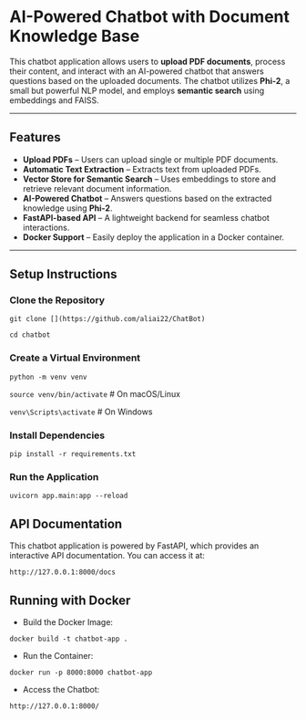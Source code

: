 # AI-Powered Chatbot with Document Knowledge Base

This chatbot application allows users to **upload PDF documents**, process their content, and interact with an AI-powered chatbot that answers questions based on the uploaded documents. The chatbot utilizes **Phi-2**, a small but powerful NLP model, and employs **semantic search** using embeddings and FAISS.

---

## **Features**
- **Upload PDFs** – Users can upload single or multiple PDF documents.  
- **Automatic Text Extraction** – Extracts text from uploaded PDFs.  
- **Vector Store for Semantic Search** – Uses embeddings to store and retrieve relevant document information.  
- **AI-Powered Chatbot** – Answers questions based on the extracted knowledge using **Phi-2**.  
- **FastAPI-based API** – A lightweight backend for seamless chatbot interactions.  
- **Docker Support** – Easily deploy the application in a Docker container.  

---

## **Setup Instructions**

### **Clone the Repository**
`git clone [](https://github.com/aliai22/ChatBot)`

`cd chatbot`

### **Create a Virtual Environment**

`python -m venv venv`

`source venv/bin/activate`  # On macOS/Linux

`venv\Scripts\activate`      # On Windows

### **Install Dependencies**

`pip install -r requirements.txt
`
### **Run the Application**

`uvicorn app.main:app --reload`

## **API Documentation**

This chatbot application is powered by FastAPI, which provides an interactive API documentation. You can access it at:

`http://127.0.0.1:8000/docs
`

## **Running with Docker**

- Build the Docker Image:

`docker build -t chatbot-app .
`

- Run the Container:

`docker run -p 8000:8000 chatbot-app
`

- Access the Chatbot:

`http://127.0.0.1:8000/
`
